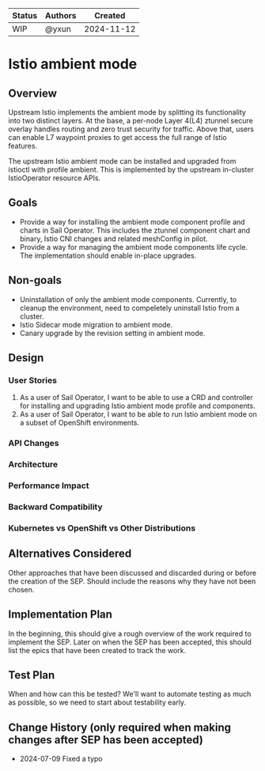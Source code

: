 |Status                                             | Authors      | Created    | 
|---------------------------------------------------|--------------|------------|
|WIP | @yxun         | 2024-11-12 |

# Istio ambient mode

## Overview

Upstream Istio implements the ambient mode by splitting its functionality into two distinct layers. At the base, a per-node Layer 4(L4) ztunnel secure overlay handles routing and zero trust security for traffic. Above that, users can enable L7 waypoint proxies to get access the full range of Istio features.

The upstream Istio ambient mode can be installed and upgraded from istioctl with profile ambient. This is implemented by the upstream in-cluster IstioOperator resource APIs.

## Goals

- Provide a way for installing the ambient mode component profile and charts in Sail Operator. This includes the ztunnel component chart and binary, Istio CNI changes and related meshConfig in pilot.
- Provide a way for managing the ambient mode components life cycle. The implementation should enable in-place upgrades.

## Non-goals

- Uninstallation of only the ambient mode components. Currently, to cleanup the environment, need to compeletely uninstall Istio from a cluster.
- Istio Sidecar mode migration to ambient mode.
- Canary upgrade by the revision setting in ambient mode. 

## Design

### User Stories

1. As a user of Sail Operator, I want to be able to use a CRD and controller for installing and upgrading Istio ambient mode profile and components.
2. As a user of Sail Operator, I want to be able to run Istio ambient mode on a subset of OpenShift environments.

### API Changes

### Architecture

### Performance Impact

### Backward Compatibility

### Kubernetes vs OpenShift vs Other Distributions

## Alternatives Considered
Other approaches that have been discussed and discarded during or before the creation of the SEP. Should include the reasons why they have not been chosen.

## Implementation Plan
In the beginning, this should give a rough overview of the work required to implement the SEP. Later on when the SEP has been accepted, this should list the epics that have been created to track the work.

## Test Plan
When and how can this be tested? We'll want to automate testing as much as possible, so we need to start about testability early.

## Change History (only required when making changes after SEP has been accepted)
* 2024-07-09 Fixed a typo
